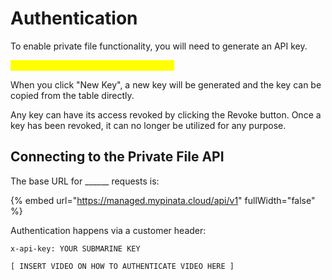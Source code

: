 # Authentication

To enable private file functionality, you will need to generate an API key.

<mark style="color:yellow;">\[ Insert link to private file API keys page</mark>



When you click "New Key", a new key will be generated and the key can be copied from the table directly.&#x20;

Any key can have its access revoked by clicking the Revoke button. Once a key has been revoked, it can no longer be utilized for any purpose.



## Connecting to the Private File API

The base URL for \_\_\_\_\_\_ requests is:



{% embed url="https://managed.mypinata.cloud/api/v1" fullWidth="false" %}



Authentication happens via a customer header:

`x-api-key: YOUR SUBMARINE KEY`



`[ INSERT VIDEO ON HOW TO AUTHENTICATE VIDEO HERE ]`
